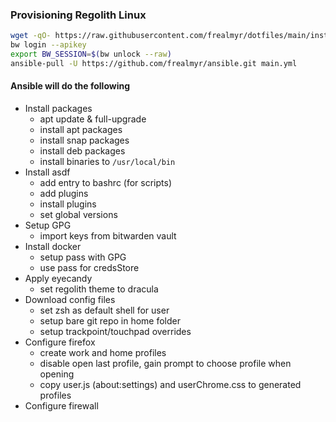 ### Provisioning Regolith Linux

```bash
wget -qO- https://raw.githubusercontent.com/frealmyr/dotfiles/main/install-requirements.sh | bash
bw login --apikey
export BW_SESSION=$(bw unlock --raw)
ansible-pull -U https://github.com/frealmyr/ansible.git main.yml
```

#### Ansible will do the following

- Install packages
	- apt update & full-upgrade
	- install apt packages
	- install snap packages
	- install deb packages
	- install binaries to `/usr/local/bin`
- Install asdf
	- add entry to bashrc (for scripts)
	- add plugins
	- install plugins
	- set global versions
- Setup GPG
	- import keys from bitwarden vault
- Install docker
	- setup pass with GPG
	- use pass for credsStore
- Apply eyecandy
	- set regolith theme to dracula
- Download config files
	- set zsh as default shell for user
	- setup bare git repo in home folder
	- setup trackpoint/touchpad overrides
- Configure firefox
	- create work and home profiles
	- disable open last profile, gain prompt to choose profile when opening
	- copy user.js (about:settings) and userChrome.css to generated profiles
- Configure firewall
